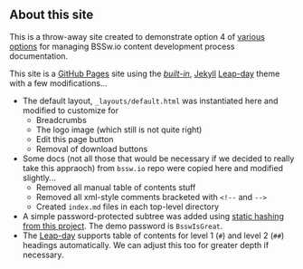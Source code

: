 ## About this site

This is a throw-away site created to demonstrate option 4 of 
[various options](https://github.com/betterscientificsoftware/betterscientificsoftware.github.io/issues/530#issuecomment-639034431)
for managing BSSw.io content development process documentation.

This site is a [GitHub Pages](https://pages.github.com) site using the 
[*built-in*](https://pages.github.com/themes/), [Jekyll](https://jekyllrb.com/)
[Leap-day](https://github.com/pages-themes/leap-day) theme with a few
modifications...

* The default layout, `_layouts/default.html` was instantiated here and modified
  to customize for
  * Breadcrumbs
  * The logo image (which still is not quite right)
  * Edit this page button
  * Removal of download buttons
* Some docs (not all those that would be necessary if we decided to really take
  this appraoch) from `bssw.io` repo were copied here and modified slightly...
  * Removed all manual table of contents stuff
  * Removed all xml-style comments bracketed with `<!--` and `-->`
  * Created `index.md` files in each top-level directory
* A simple password-protected subtree was added using
  [static hashing from this project](https://github.com/pages-themes/leap-day). The
  demo password is `BsswIsGreat`.
* The [Leap-day](https://github.com/pages-themes/leap-day) supports table of contents
  for level 1 (`#`) and level 2 (`##`) headings automatically. We can adjust this too
  for greater depth if necessary.

